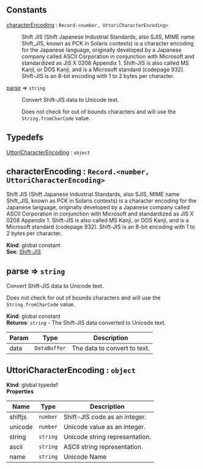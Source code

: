 ## Constants

<dl>
<dt><a href="#characterEncoding">characterEncoding</a> : <code>Record.&lt;number, UttoriCharacterEncoding&gt;</code></dt>
<dd><p>Shift JIS (Shift Japanese Industrial Standards, also SJIS, MIME name Shift_JIS, known as PCK in Solaris contexts) is a character encoding for the Japanese language, originally developed by a Japanese company called ASCII Corporation in conjunction with Microsoft and standardized as JIS X 0208 Appendix 1.
Shift-JIS is also called MS Kanji, or DOS Kanji, and is a Microsoft standard (codepage 932).
Shift-JIS is an 8-bit encoding with 1 to 2 bytes per character.</p>
</dd>
<dt><a href="#parse">parse</a> ⇒ <code>string</code></dt>
<dd><p>Convert Shift-JIS data to Unicode text.</p>
<p>Does not check for out of bounds characters and will use the <code>String.fromCharCode</code> value.</p>
</dd>
</dl>

## Typedefs

<dl>
<dt><a href="#UttoriCharacterEncoding">UttoriCharacterEncoding</a> : <code>object</code></dt>
<dd></dd>
</dl>

<a name="characterEncoding"></a>

## characterEncoding : <code>Record.&lt;number, UttoriCharacterEncoding&gt;</code>
Shift JIS (Shift Japanese Industrial Standards, also SJIS, MIME name Shift_JIS, known as PCK in Solaris contexts) is a character encoding for the Japanese language, originally developed by a Japanese company called ASCII Corporation in conjunction with Microsoft and standardized as JIS X 0208 Appendix 1.
Shift-JIS is also called MS Kanji, or DOS Kanji, and is a Microsoft standard (codepage 932).
Shift-JIS is an 8-bit encoding with 1 to 2 bytes per character.

**Kind**: global constant  
**See**: [Shift-JIS](https://en.wikipedia.org/wiki/Shift_JIS)  
<a name="parse"></a>

## parse ⇒ <code>string</code>
Convert Shift-JIS data to Unicode text.

Does not check for out of bounds characters and will use the `String.fromCharCode` value.

**Kind**: global constant  
**Returns**: <code>string</code> - The Shift-JIS data converted to Unicode text.  

| Param | Type | Description |
| --- | --- | --- |
| data | <code>DataBuffer</code> | The data to convert to text. |

<a name="UttoriCharacterEncoding"></a>

## UttoriCharacterEncoding : <code>object</code>
**Kind**: global typedef  
**Properties**

| Name | Type | Description |
| --- | --- | --- |
| shiftjs | <code>number</code> | Shift-JIS code as an integer. |
| unicode | <code>number</code> | Unicode value as an integer. |
| string | <code>string</code> | Unicode string representation. |
| ascii | <code>string</code> | ASCII string representation. |
| name | <code>string</code> | Unicode Name |

